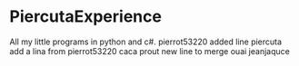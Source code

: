 # PiercutaExperience
All my little programs in python and c#.
pierrot53220 added line
piercuta add a lina
from pierrot53220
caca prout
new line to merge
ouai
jeanjaquce